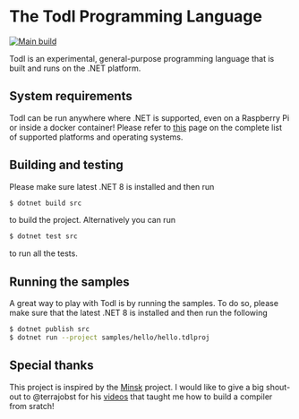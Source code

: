 # The Todl Programming Language
[![Main build](https://github.com/ChrisKXu/todl/actions/workflows/main_build.yml/badge.svg)](https://github.com/ChrisKXu/todl/actions/workflows/main_build.yml)

Todl is an experimental, general-purpose programming language that is built and runs on the .NET platform.

## System requirements
Todl can be run anywhere where .NET is supported, even on a Raspberry Pi or inside a docker container! Please refer to [this](https://github.com/dotnet/core/blob/main/release-notes/8.0/supported-os.md) page on the complete list of supported platforms and operating systems.

## Building and testing
Please make sure latest .NET 8 is installed and then run
```bash
$ dotnet build src
```
to build the project. Alternatively you can run
```bash
$ dotnet test src
```
to run all the tests.

## Running the samples
A great way to play with Todl is by running the samples. To do so, please make sure that the latest .NET 8 is installed and then run the following
```bash
$ dotnet publish src
$ dotnet run --project samples/hello/hello.tdlproj
```

## Special thanks
This project is inspired by the [Minsk](https://github.com/terrajobst/minsk) project. I would like to give a big shout-out to @terrajobst for his [videos](https://www.youtube.com/playlist?list%253DPLRAdsfhKI4OWNOSfS7EUu5GRAVmze1t2y) that taught me how to build a compiler from sratch!
